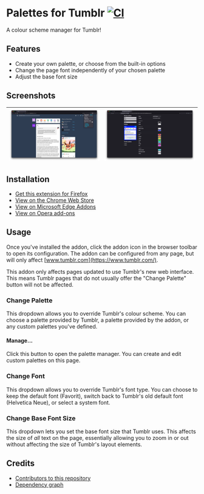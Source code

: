 # Palettes for Tumblr [![CI](https://github.com/AprilSylph/Palettes-for-Tumblr/workflows/CI/badge.svg)](https://github.com/AprilSylph/Palettes-for-Tumblr/actions?query=workflow%3ACI)
A colour scheme manager for Tumblr!

## Features
- Create your own palette, or choose from the built-in options
- Change the page font independently of your chosen palette
- Adjust the base font size

## Screenshots

![](https://github.com/AprilSylph/Palettes-for-Tumblr/raw/76fcb149660ff151764038a643dc4dbb8a2176f5/assets/screenshots/Firefox/Screenshot%202022-03-01%20at%205.02.48%20pm.png) | ![](https://github.com/AprilSylph/Palettes-for-Tumblr/raw/76fcb149660ff151764038a643dc4dbb8a2176f5/assets/screenshots/Firefox/Screenshot%202022-03-01%20at%205.16.38%20pm.png)
-- | --

## Installation
- [Get this extension for Firefox](https://addons.mozilla.org/addon/palettes-for-tumblr/)
- [View on the Chrome Web Store](https://chrome.google.com/webstore/detail/kgllgjbdbkempofinoadnlleigmgppfm)
- [View on Microsoft Edge Addons](https://microsoftedge.microsoft.com/addons/detail/palettes-for-tumblr/neebggkhkldogjekaaljdopepckppphb)
- [View on Opera add-ons](https://addons.opera.com/extensions/details/palettes-for-tumblr/)

## Usage
Once you've installed the addon, click the addon icon in the browser toolbar to open its configuration. The addon can be configured from any page, but will only affect [www.tumblr.com](https://www.tumblr.com/).

This addon only affects pages updated to use Tumblr's new web interface. This means Tumblr pages that do not usually offer the "Change Palette" button will not be affected.

### Change Palette
This dropdown allows you to override Tumblr's colour scheme. You can choose a palette provided by Tumblr, a palette provided by the addon, or any custom palettes you've defined.

#### Manage...
Click this button to open the palette manager. You can create and edit custom palettes on this page.

### Change Font
This dropdown allows you to override Tumblr's font type. You can choose to keep the default font (Favorit), switch back to Tumblr's old default font (Helvetica Neue), or select a system font.

### Change Base Font Size
This dropdown lets you set the base font size that Tumblr uses. This affects the size of *all* text on the page, essentially allowing you to zoom in or out without affecting the size of Tumblr's layout elements.

## Credits
- [Contributors to this repository](https://github.com/AprilSylph/Palettes-for-Tumblr/graphs/contributors)
- [Dependency graph](https://github.com/AprilSylph/Palettes-for-Tumblr/network/dependencies)
